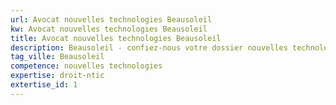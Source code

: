 ```yaml
---
url: Avocat nouvelles technologies Beausoleil
kw: Avocat nouvelles technologies Beausoleil
title: Avocat nouvelles technologies Beausoleil
description: Beausoleil - confiez-nous votre dossier nouvelles technologies
tag_ville: Beausoleil
competence: nouvelles technologies
expertise: droit-ntic
extertise_id: 1
---
```

